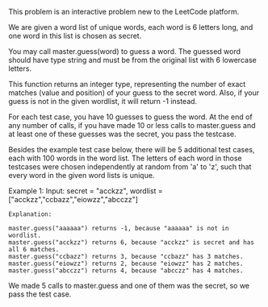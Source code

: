 This problem is an interactive problem new to the LeetCode platform.

We are given a word list of unique words, each word is 6 letters long, and one word in this list is chosen as secret.

You may call master.guess(word) to guess a word.  The guessed word should have type string and must be from the original list with 6 lowercase letters.

This function returns an integer type, representing the number of exact matches (value and position) of your guess to the secret word.  Also, if your guess is not in the given wordlist, it will return -1 instead.

For each test case, you have 10 guesses to guess the word. At the end of any number of calls, if you have made 10 or less calls to master.guess and at least one of these guesses was the secret, you pass the testcase.

Besides the example test case below, there will be 5 additional test cases, each with 100 words in the word list.  The letters of each word in those testcases were chosen independently at random from 'a' to 'z', such that every word in the given word lists is unique.

Example 1:
    Input: secret = "acckzz", wordlist = ["acckzz","ccbazz","eiowzz","abcczz"]

    Explanation:

    master.guess("aaaaaa") returns -1, because "aaaaaa" is not in wordlist.
    master.guess("acckzz") returns 6, because "acckzz" is secret and has all 6 matches.
    master.guess("ccbazz") returns 3, because "ccbazz" has 3 matches.
    master.guess("eiowzz") returns 2, because "eiowzz" has 2 matches.
    master.guess("abcczz") returns 4, because "abcczz" has 4 matches.

We made 5 calls to master.guess and one of them was the secret, so we pass the test case.
